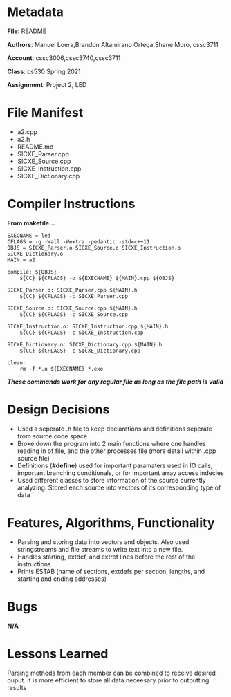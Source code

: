 # Metadata

**File**: README

**Authors**: Manuel Loera,Brandon Altamirano Ortega,Shane Moro, cssc3711

**Account**: cssc3006,cssc3740,cssc3711

**Class**: cs530 Spring 2021

**Assignment**: Project 2, LED

# File Manifest

- a2.cpp
- a2.h
- README.md
- SICXE_Parser.cpp
- SICXE_Source.cpp
- SICXE_Instruction.cpp
- SICXE_Dictionary.cpp

# Compiler Instructions
**From makefile...**
```CC = g++
EXECNAME = led
CFLAGS = -g -Wall -Wextra -pedantic -std=c++11
OBJS = SICXE_Parser.o SICXE_Source.o SICXE_Instruction.o SICXE_Dictionary.o
MAIN = a2

compile: ${OBJS}
	${CC} ${CFLAGS} -o ${EXECNAME} ${MAIN}.cpp ${OBJS}

SICXE_Parser.o: SICXE_Parser.cpp ${MAIN}.h
	${CC} ${CFLAGS} -c SICXE_Parser.cpp

SICXE_Source.o: SICXE_Source.cpp ${MAIN}.h
	${CC} ${CFLAGS} -c SICXE_Source.cpp

SICXE_Instruction.o: SICXE_Instruction.cpp ${MAIN}.h
	${CC} ${CFLAGS} -c SICXE_Instruction.cpp

SICXE_Dictionary.o: SICXE_Dictionary.cpp ${MAIN}.h
	${CC} ${CFLAGS} -c SICXE_Dictionary.cpp

clean:
	rm -f *.o ${EXECNAME} *.exe
```
***These commands work for any regular file as long as the file path is valid***

# Design Decisions
- Used a seperate .h file to keep declarations and definitions seperate from source code space
- Broke down the program into 2 main functions where one handles reading in of file, and the other processes file (more detail within .cpp source file)
- Definitions (**#define**) used for important paramaters used in IO calls, important branching conditionals, or for important array access indecies
- Used different classes to store information of the source currently analyzing. Stored each source into vectors of its corresponding type of data
# Features, Algorithms, Functionality
- Parsing and storing data into vectors and objects. Also used stringstreams and file streams to write text into a new file.
- Handles starting, extdef, and extref lines before the rest of the instructions
- Prints ESTAB (name of sections, extdefs per section, lengths, and starting and ending addresses)
# Bugs
**N/A**
# Lessons Learned
Parsing methods from each member can be combined to receive desired ouput. It is more efficient to store all data neceesary prior to outputting results
